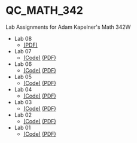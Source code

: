# QC_MATH_342

Lab Assignments for Adam Kapelner's Math 342W

* Lab 08
  - [(PDF)](https://github.com/brendangubbins/QC_MATH_342/blob/master/labs/lab08.pdf)
* Lab 07
  - [(Code)](https://github.com/brendangubbins/QC_MATH_342/blob/master/labs/lab07.Rmd) [(PDF)](https://github.com/brendangubbins/QC_MATH_342/blob/master/labs/lab07.pdf)
* Lab 06
  - [(Code)](https://github.com/brendangubbins/QC_MATH_342/blob/master/labs/lab06.Rmd) [(PDF)](https://github.com/brendangubbins/QC_MATH_342/blob/master/labs/lab06.pdf)
* Lab 05
  - [(Code)](https://github.com/brendangubbins/QC_MATH_342/blob/master/labs/lab05.Rmd) [(PDF)](https://github.com/brendangubbins/QC_MATH_342/blob/master/labs/lab05.pdf)
* Lab 04
  - [(Code)](https://github.com/brendangubbins/QC_MATH_342/blob/master/labs/lab04.Rmd) [(PDF)](https://github.com/brendangubbins/QC_MATH_342/blob/master/labs/lab04.pdf)
* Lab 03
  - [(Code)](https://github.com/brendangubbins/QC_MATH_342/blob/master/labs/lab03.Rmd) [(PDF)](https://github.com/brendangubbins/QC_MATH_342/blob/master/labs/lab03.pdf)
* Lab 02
  - [(Code)](https://github.com/brendangubbins/QC_MATH_342/blob/master/labs/lab02.Rmd) [(PDF)](https://github.com/brendangubbins/QC_MATH_342/blob/master/labs/lab02.pdf)
* Lab 01
  - [(Code)](https://github.com/brendangubbins/QC_MATH_342/blob/master/labs/lab01.Rmd) [(PDF)](https://github.com/brendangubbins/QC_MATH_342/blob/master/labs/lab01.pdf)
